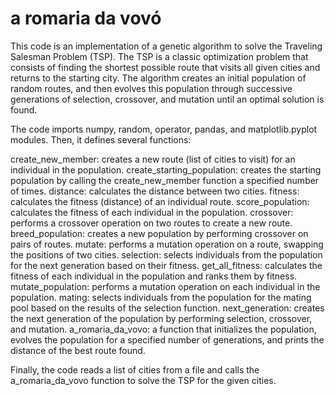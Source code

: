 # a romaria da vovó

This code is an implementation of a genetic algorithm to solve the Traveling Salesman Problem (TSP). The TSP is a classic optimization problem that consists of finding the shortest possible route that visits all given cities and returns to the starting city. The algorithm creates an initial population of random routes, and then evolves this population through successive generations of selection, crossover, and mutation until an optimal solution is found.

The code imports numpy, random, operator, pandas, and matplotlib.pyplot modules. Then, it defines several functions:

create_new_member: creates a new route (list of cities to visit) for an individual in the population.
create_starting_population: creates the starting population by calling the create_new_member function a specified number of times.
distance: calculates the distance between two cities.
fitness: calculates the fitness (distance) of an individual route.
score_population: calculates the fitness of each individual in the population.
crossover: performs a crossover operation on two routes to create a new route.
breed_population: creates a new population by performing crossover on pairs of routes.
mutate: performs a mutation operation on a route, swapping the positions of two cities.
selection: selects individuals from the population for the next generation based on their fitness.
get_all_fitness: calculates the fitness of each individual in the population and ranks them by fitness.
mutate_population: performs a mutation operation on each individual in the population.
mating: selects individuals from the population for the mating pool based on the results of the selection function.
next_generation: creates the next generation of the population by performing selection, crossover, and mutation.
a_romaria_da_vovo: a function that initializes the population, evolves the population for a specified number of generations, and prints the distance of the best route found.

Finally, the code reads a list of cities from a file and calls the a_romaria_da_vovo function to solve the TSP for the given cities.
